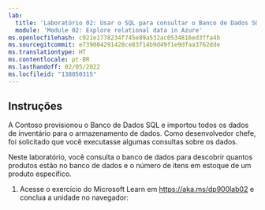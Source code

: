 ```yaml
---
lab:
  title: 'Laboratório 02: Usar o SQL para consultar o Banco de Dados SQL do Azure'
  module: 'Module 02: Explore relational data in Azure'
ms.openlocfilehash: c921e1778234f745e89a532ac0534816ed3ffa4b
ms.sourcegitcommit: e739004291428ce83f14b9d49f1e9dfaa3762dde
ms.translationtype: HT
ms.contentlocale: pt-BR
ms.lasthandoff: 02/05/2022
ms.locfileid: "138050315"
---
```

## <a name="instructions"></a>Instruções
A Contoso provisionou o Banco de Dados SQL e importou todos os dados de inventário para o armazenamento de dados. Como desenvolvedor chefe, foi solicitado que você executasse algumas consultas sobre os dados.

Neste laboratório, você consulta o banco de dados para descobrir quantos produtos estão no banco de dados e o número de itens em estoque de um produto específico.

1.  Acesse o exercício do Microsoft Learn em https://aka.ms/dp900lab02 e conclua a unidade no navegador: 

